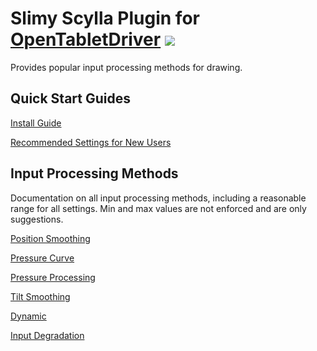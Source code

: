 # Slimy Scylla Plugin for [OpenTabletDriver](https://github.com/OpenTabletDriver/OpenTabletDriver) [![](https://img.shields.io/github/downloads/Kuuuube/Slimy_Scylla/total.svg)](https://github.com/Kuuuube/Slimy_Scylla/releases/latest)

Provides popular input processing methods for drawing.

## Quick Start Guides

[Install Guide](./docs/install_guide/install_guide.md)

[Recommended Settings for New Users](./docs/recommended_settings/recommended_settings.md)

## Input Processing Methods

Documentation on all input processing methods, including a reasonable range for all settings. Min and max values are not enforced and are only suggestions.

[Position Smoothing](./docs/position_smoothing/position_smoothing.md)

[Pressure Curve](./docs/pressure_curve/pressure_curve.md)

[Pressure Processing](./docs/pressure_processing/pressure_processing.md)

[Tilt Smoothing](./docs/tilt_smoothing/tilt_smoothing.md)

[Dynamic](./docs/dynamic/dynamic.md)

[Input Degradation](./docs/input_degradation/input_degradation.md)